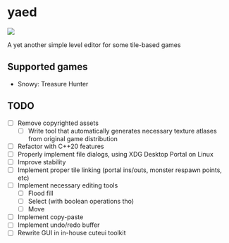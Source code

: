 # yaed

![](https://user-images.githubusercontent.com/109112234/235519159-d3cf018b-bb82-4186-850c-1325c2092415.png)

A yet another simple level editor for some tile-based games

## Supported games

- Snowy: Treasure Hunter

## TODO

- [ ] Remove copyrighted assets
  - [ ] Write tool that automatically generates necessary texture atlases from original game distribution 
- [ ] Refactor with C++20 features 
- [ ] Properly implement file dialogs, using XDG Desktop Portal on Linux
- [ ] Improve stability
- [ ] Implement proper tile linking (portal ins/outs, monster respawn points, etc)
- [ ] Implement necessary editing tools
  - [ ] Flood fill
  - [ ] Select (with boolean operations tho)
  - [ ] Move
- [ ] Implement copy-paste
- [ ] Implement undo/redo buffer
- [ ] Rewrite GUI in in-house cuteui toolkit